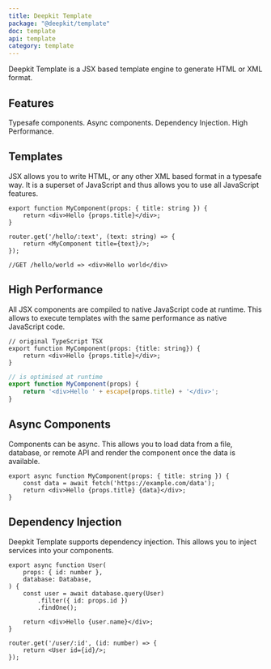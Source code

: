 ```yaml
---
title: Deepkit Template
package: "@deepkit/template"
doc: template
api: template
category: template
---
```


<p class="introduction">
    Deepkit Template is a JSX based template engine to generate HTML or XML format.
</p>

## Features

<div class="app-boxes-small">
    <box title="Typesafe">Typesafe components.</box>
    <box title="Async">Async components.</box>
    <box title="Dependency Injection">Dependency Injection.</box>
    <box title="High Performance">High Performance.</box>
    
</div>

<feature>

## Templates

JSX allows you to write HTML, or any other XML based format in a typesafe way. It is a superset of JavaScript and thus allows you to use all JavaScript features.

```tsx
export function MyComponent(props: { title: string }) {
    return <div>Hello {props.title}</div>;
}

router.get('/hello/:text', (text: string) => {
    return <MyComponent title={text}/>;
});

//GET /hello/world => <div>Hello world</div>
```

</feature>

<feature class="center">

## High Performance

All JSX components are compiled to native JavaScript code at runtime. This allows to execute templates with the same performance as native JavaScript code.

```tsx
// original TypeScript TSX
export function MyComponent(props: {title: string}) {
    return <div>Hello {props.title}</div>;
}
```

```javascript
// is optimised at runtime
export function MyComponent(props) {
    return '<div>Hello ' + escape(props.title) + '</div>';
}
```

</feature>



<feature class="right">

## Async Components

Components can be async. This allows you to load data from a file, database, or remote API and render the component once the data is available.


```tsx
export async function MyComponent(props: { title: string }) {
    const data = await fetch('https://example.com/data');
    return <div>Hello {props.title} {data}</div>;
}
```

</feature>



<feature>

## Dependency Injection

Deepkit Template supports dependency injection. This allows you to inject services into your components.

```tsx
export async function User(
    props: { id: number }, 
    database: Database,
) {
    const user = await database.query(User)
        .filter({ id: props.id })
        .findOne();

    return <div>Hello {user.name}</div>;
}

router.get('/user/:id', (id: number) => {
    return <User id={id}/>;
});
```

</feature>
